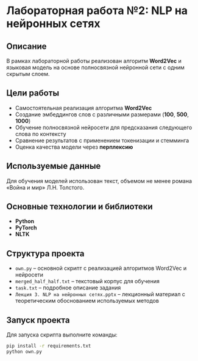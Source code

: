 # Лабораторная работа №2: NLP на нейронных сетях

## Описание
В рамках лабораторной работы реализован алгоритм **Word2Vec** и языковая модель на основе полносвязной нейронной сети с одним скрытым слоем.

## Цели работы
- Самостоятельная реализация алгоритма **Word2Vec**
- Создание эмбеддингов слов с различными размерами (**100**, **500**, **1000**)
- Обучение полносвязной нейросети для предсказания следующего слова по контексту
- Сравнение результатов с применением токенизации и стемминга
- Оценка качества модели через **перплексию**

## Используемые данные
Для обучения моделей использован текст, объемом не менее романа «Война и мир» Л.Н. Толстого.

## Основные технологии и библиотеки
- **Python**
- **PyTorch**
- **NLTK**

## Структура проекта
- `own.py` – основной скрипт с реализацией алгоритмов Word2Vec и нейросети
- `merged_half_half.txt` – текстовый корпус для обучения
- `task.txt` – подробное описание задания
- `Лекция 3. NLP на нейронных сетях.pptx` – лекционный материал с теоретическим обоснованием используемых методов

## Запуск проекта

Для запуска скрипта выполните команды:

```bash
pip install -r requirements.txt
python own.py


